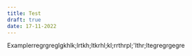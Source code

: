 ```yaml
---
title: Test
draft: true
date: 17-11-2022
---
```

Examplerregrgreglgkhlk;lrtkh;ltkrhl;kl;rrthrpl;'lthr;ltegregrgegre
